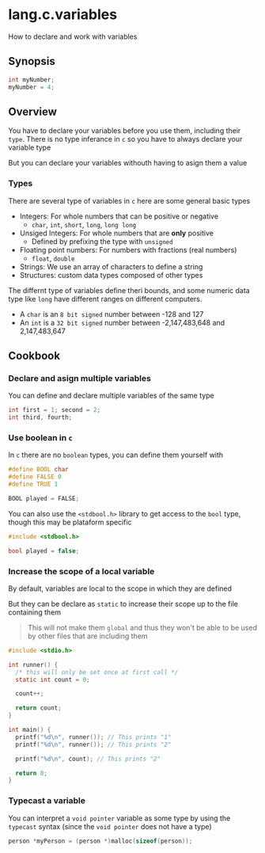 # lang.c.variables

How to declare and work with variables

## Synopsis

```c
int myNumber;
myNumber = 4;
```

## Overview

You have to declare your variables before you use
them, including their `type`. There is no type 
inferance in `c` so you have to always declare your
variable type

But you can declare your variables withouth having
to asign them a value

### Types

There are several type of variables in `c` here are some
general basic types

- Integers: For whole numbers that can be positive or negative
  - `char`, `int`, `short`, `long`, `long long`
- Unsiged Integers: For whole numbers that are **only** positive
  - Defined by prefixing the type with `unsigned`
- Floating point numbers: For numbers with fractions (real numbers)
  - `float`, `double`
- Strings: We use an array of characters to define a string
- Structures: custom data types composed of other types

The differnt type of variables define theri bounds, and some numeric
data type like `long` have different ranges on different computers.

- A `char` is an `8 bit signed` number between -128 and 127
- An `int` is a `32 bit signed` number between -2,147,483,648 and 2,147,483,647

## Cookbook

### Declare and asign multiple variables

You can define and declare multiple variables of the
same type

```c
int first = 1; second = 2;
int third, fourth;
```

### Use boolean in `c`

In `c` there are no `boolean` types, you can define them
yourself with

```c
#define BOOL char
#define FALSE 0
#define TRUE 1

BOOL played = FALSE;
```

You can also use the `<stdbool.h>` library to get access
to the `bool` type, though this may be plataform specific

```c
#include <stdbool.h>

bool played = false;
```

### Increase the scope of a local variable

By default, variables are local to the scope in which they
are defined

But they can be declare as `static` to increase their scope
up to the file containing them

> This will not make them `global` and thus they won't be
> able to be used by other files that are including them

```c
#include <stdio.h>

int runner() {
  /* this will only be set once at first call */
  static int count = 0;

  count++;

  return count;
}

int main() {
  printf("%d\n", runner()); // This prints "1"
  printf("%d\n", runner()); // This prints "2"

  printf("%d\n", count); // This prints "2"

  return 0;
}
```

### Typecast a variable

You can interpret a `void pointer` variable as some type 
by using the `typecast` syntax (since the `void pointer` 
does not have a type)

```c
person *myPerson = (person *)malloc(sizeof(person));
```
